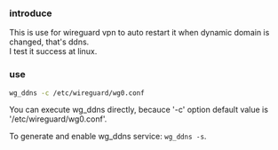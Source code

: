 
### introduce

This is use for wireguard vpn to auto restart it when dynamic domain is changed, that's ddns.  
I test it success at linux.

### use

```sh
wg_ddns -c /etc/wireguard/wg0.conf
```

You can execute wg_ddns directly, becauce '-c' option default value is '/etc/wireguard/wg0.conf'.

To generate and enable wg_ddns service: `wg_ddns -s`.

